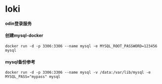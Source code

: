 # loki

#### odin登录服务

#### 创建mysql-docker
`docker run -d -p 3306:3306 --name mysql -e MYSQL_ROOT_PASSWORD=123456 mysql`
#### mysql备份参考
`docker run -d -p 3306:3306 --name mysql -v /data:/var/lib/mysql -e MYSQL_PASS="mypass" mysql`